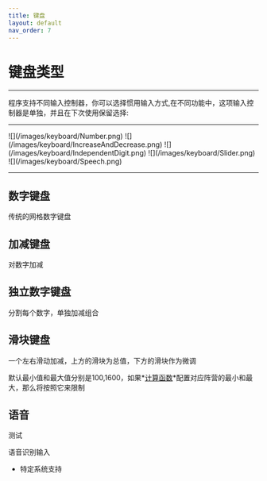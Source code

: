 ```yaml
---
title: 键盘
layout: default
nav_order: 7
---
```


# 键盘类型

----

程序支持不同输入控制器，你可以选择惯用输入方式,在不同功能中，这项输入控制器是单独，并且在下次使用保留选择:

----

<div style={{display:'block', columns: '3', columnGap: '5px'}}>
![](/images/keyboard/Number.png)
![](/images/keyboard/IncreaseAndDecrease.png)
![](/images/keyboard/IndependentDigit.png)
![](/images/keyboard/Slider.png)
![](/images/keyboard/Speech.png)
</div>

----

## 数字键盘

传统的网格数字键盘

## 加减键盘

对数字加减

## 独立数字键盘

分割每个数字，单独加减组合

## 滑块键盘

一个左右滑动加减，上方的滑块为总值，下方的滑块作为微调

默认最小值和最大值分别是100,1600，如果*[计算函数](/page/calc/configTable)*配置对应阵营的最小和最大，那么将按照它来限制

## 语音

测试

语音识别输入

* 特定系统支持

